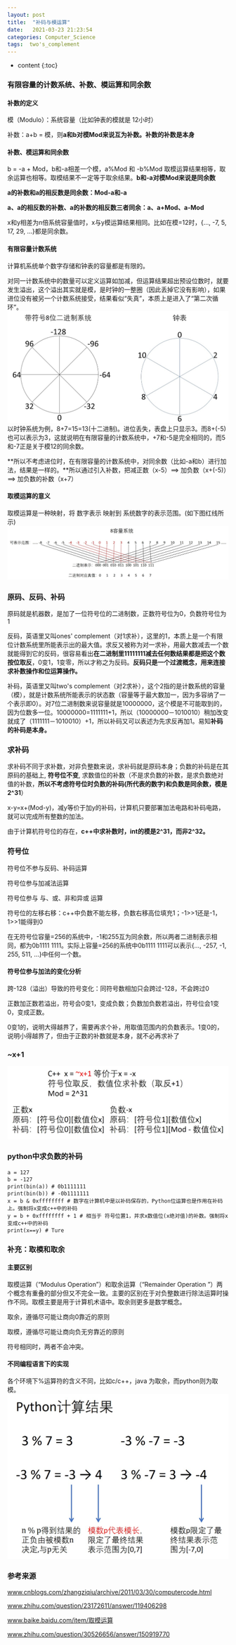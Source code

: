 ```yaml
---
layout: post
title:  "补码与模运算"
date:   2021-03-23 21:23:54
categories: Computer_Science
tags:  two's_complement
---
```


* content
{:toc}

### 有限容量的计数系统、补数、模运算和同余数
#### 补数的定义
模（Modulo）：系统容量（比如钟表的模就是 12小时）

补数：a+b = 模，则**a和b对模Mod来说互为补数。补数的补数是本身**
#### 补数、模运算和同余数
b = -a + Mod，b和-a相差一个模，a%Mod 和 -b%Mod 取模运算结果相等，取余运算也相等。取模结果不一定等于取余结果。**b和-a对模Mod来说是同余数**

**a的补数和a的相反数是同余数：Mod-a和-a**

**a、a的相反数的补数、a的补数的相反数三者同余：a、a+Mod、a-Mod**

x和y相差为n倍系统容量值时，x与y模运算结果相同。比如在模=12时，{…, -7, 5, 17, 29, …}都是同余数。
#### 有限容量计数系统
计算机系统单个数字存储和钟表的容量都是有限的。

对同一计数系统中的数量可以定义运算如加减，但运算结果超出预设位数时，就要发生溢出，这个溢出其实就是模，是时钟的一整圈（因此丢掉它没有影响），如果进位没有被另一个计数系统接受，结果看似“失真”，本质上是进入了“第二次循环”。
![有限容量系统](https://raw.githubusercontent.com/GinSoda/Storage_Public/master/2021-03-23-1.jpg)
以时钟系统为例，8+7=15=13(十二进制)。进位丢失，表盘上只显示3。而8+(-5)也可以表示为3，这就说明在有限容量的计数系统中，+7和-5是完全相同的，而5和-7正是关于模12的同余数。

**所以不考虑进位时，在有限容量的计数系统中，对同余数（比如-a和b）进行加法，结果是一样的。**所以通过引入补数，把减正数（x-5）==> 加负数（x+(-5)）==> 加负数的补数（x+7）

#### 取模运算的意义
取模运算是一种映射，将 数字表示 映射到 系统数字的表示范围。(如下图红线所示)
![8容量系统](https://raw.githubusercontent.com/GinSoda/Storage_Public/master/2021-03-23-2.jpg)

### 原码、反码、补码
原码就是机器数，是加了一位符号位的二进制数，正数符号位为0，负数符号位为1

反码，英语里又叫ones' complement（对1求补），这里的1，本质上是一个有限位计数系统里所能表示出的最大值。求反又被称为对一求补，用最大数减去一个数就能得到它的反码，很容易看出**在二进制里11111111减去任何数结果都是把这个数按位取反**，0变1，1变零，所以才称之为反码。**反码只是一个过渡概念，用来连接求补数操作和位运算操作。**

补码，英语里又叫two's complement（对2求补），这个2指的是计数系统的容量（模），就是计数系统所能表示的状态数（容量等于最大数加一，因为多容纳了一个表示即0）。对7位二进制数来说容量就是10000000，这个模是不可能取到的，因为位数多一位。10000000=1111111+1，所以（10000000－1010010）稍加改变就成了（1111111－1010010）+1，所以补码又可以表述为先求反再加1。易知**补码的补码是本身。**

### 求补码
求补码不同于求补数，对非负整数来说，求补码就是原码本身；负数的补码是在其原码的基础上, **符号位不变**, 求数值位的补数（不是求负数的补数，是求负数绝对值的补数，**所以不考虑符号位时负数的补码(所代表的数字)和负数是同余数，模是2^31**）

x-y=x+(Mod-y)，减y等价于加y的补码，计算机只要部署加法电路和补码电路，就可以完成所有整数的加法。

由于计算机符号位的存在，**c++中求补数时，int的模是2^31，而非2^32。**
### 符号位
符号位不参与反码、补码运算

符号位参与加减法运算

符号位参与 与、或、非和异或 运算

符号位的左移右移：c++中负数不能左移，负数右移高位填充1；-1>>1还是-1，1>>1能得到0

在无符号位容量=256的系统中，-1和255互为同余数，所以两者二进制表示相同，都为0b1111 1111。实际上容量=256的系统中0b1111 1111可以表示{…, -257, -1, 255, 511, …}中任何一个数。
#### 符号位参与加法的变化分析
跨-128（溢出）导致的符号变化：同符号数相加只会跨过-128，不会跨过0

正数加正数若溢出，符号会0变1，变成负数；负数加负数若溢出，符号位会1变0，变成正数。

0变1的，说明大得越界了，需要再求个补，用取值范围内的负数表示。1变0的，说明小得越界了，但由于正数的补数就是本身，就不必再求补了
### ~x+1


![](https://raw.githubusercontent.com/GinSoda/Storage_Public/master/2021-03-23-3.jpg)

### python中求负数的补码
```
a = 127
b = -127
print(bin(a)) # 0b1111111
print(bin(b)) # -0b1111111
x = b & 0xffffffff # 数字在计算机中是以补码保存的，Python位运算也是作用在补码上。强制将x变成c++中的补码
y = b + 0xffffffff + 1 # 相当于 符号位置1，并求x数值位(x绝对值)的补数。强制将x变成c++中的补码
print(x==y) # Ture
```
### 补充：取模和取余
#### 主要区别
取模运算（“Modulus Operation”）和取余运算（“Remainder Operation ”）两个概念有重叠的部分但又不完全一致。主要的区别在于对负整数进行除法运算时操作不同。取模主要是用于计算机术语中。取余则更多是数学概念。

取余，遵循尽可能让商向0靠近的原则

取模，遵循尽可能让商向负无穷靠近的原则

符号相同时，两者不会冲突。
#### 不同编程语言下的实现
各个环境下%运算符的含义不同，比如c/c++，java 为取余，而python则为取模。
![](https://raw.githubusercontent.com/GinSoda/Storage_Public/master/2021-03-23-4.jpg)

### 参考来源
www.cnblogs.com/zhangziqiu/archive/2011/03/30/computercode.html

www.zhihu.com/question/23172611/answer/119406298

www.baike.baidu.com/item/取模运算

www.zhihu.com/question/30526656/answer/150919770